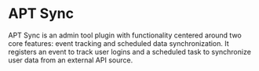 # APT Sync

APT Sync is an admin tool plugin with functionality centered around two
core features: event tracking and scheduled data synchronization. It registers
an event to track user logins and a scheduled task to synchronize user data
from an external API source.